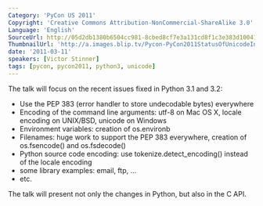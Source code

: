 ```yaml
---
Category: 'PyCon US 2011'
Copyright: 'Creative Commons Attribution-NonCommercial-ShareAlike 3.0'
Language: 'English'
SourceUrl: http://05d2db1380b6504cc981-8cbed8cf7e3a131cd8f1c3e383d10041.r93.cf2.rackcdn.com/pycon-us-2011/364_status-of-unicode-in-python-3.m4v
ThumbnailUrl: 'http://a.images.blip.tv/Pycon-PyCon2011StatusOfUnicodeInPython3393.png'
date: '2011-03-11'
speakers: [Victor Stinner]
tags: [pycon, pycon2011, python3, unicode]
---
```

The talk will focus on the recent issues fixed in Python 3.1 and 3.2:

  * Use the PEP 383 (error handler to store undecodable bytes) everywhere 
  * Encoding of the command line arguments: utf-8 on Mac OS X, locale encoding on UNIX/BSD, unicode on Windows 
  * Environment variables: creation of os.environb 
  * Filenames: huge work to support the PEP 383 everywhere, creation of os.fsencode() and os.fsdecode() 
  * Python source code encoding: use tokenize.detect_encoding() instead of the locale encoding 
  * some library examples: email, ftp, ... 
  * etc. 

The talk will present not only the changes in Python, but also in the C API.

